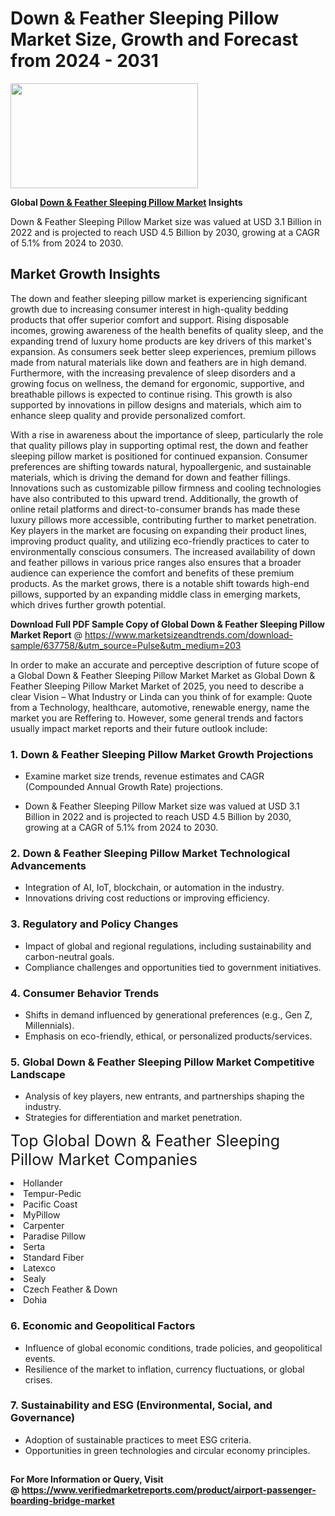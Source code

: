 <H1>Down & Feather Sleeping Pillow Market Size, Growth and Forecast from 2024 - 2031</H1><img class="aligncenter size-medium wp-image-584254" src="https://thirdeyenews.in/wp-content/uploads/2024/09/Global-Market-Research-300x168.jpeg" alt="" width="300" height="168" /><p><strong>Global&nbsp;<a href="https://www.marketsizeandtrends.com/download-sample/637758/&amp;utm_source=Pulse&amp;utm_medium=203">Down & Feather Sleeping Pillow Market</a> Insights</strong></p><p>Down & Feather Sleeping Pillow Market size was valued at USD 3.1 Billion in 2022 and is projected to reach USD 4.5 Billion by 2030, growing at a CAGR of 5.1% from 2024 to 2030.</p><p><h2>Market Growth Insights</h2> <p>The down and feather sleeping pillow market is experiencing significant growth due to increasing consumer interest in high-quality bedding products that offer superior comfort and support. Rising disposable incomes, growing awareness of the health benefits of quality sleep, and the expanding trend of luxury home products are key drivers of this market's expansion. As consumers seek better sleep experiences, premium pillows made from natural materials like down and feathers are in high demand. Furthermore, with the increasing prevalence of sleep disorders and a growing focus on wellness, the demand for ergonomic, supportive, and breathable pillows is expected to continue rising. This growth is also supported by innovations in pillow designs and materials, which aim to enhance sleep quality and provide personalized comfort. </p> <p>With a rise in awareness about the importance of sleep, particularly the role that quality pillows play in supporting optimal rest, the down and feather sleeping pillow market is positioned for continued expansion. Consumer preferences are shifting towards natural, hypoallergenic, and sustainable materials, which is driving the demand for down and feather fillings. Innovations such as customizable pillow firmness and cooling technologies have also contributed to this upward trend. Additionally, the growth of online retail platforms and direct-to-consumer brands has made these luxury pillows more accessible, contributing further to market penetration. Key players in the market are focusing on expanding their product lines, improving product quality, and utilizing eco-friendly practices to cater to environmentally conscious consumers. The increased availability of down and feather pillows in various price ranges also ensures that a broader audience can experience the comfort and benefits of these premium products. As the market grows, there is a notable shift towards high-end pillows, supported by an expanding middle class in emerging markets, which drives further growth potential. </p><p><span class=""><strong>Download Full PDF Sample Copy of Global Down & Feather Sleeping Pillow Market Report</strong> @ <a href="https://www.marketsizeandtrends.com/download-sample/637758/&amp;utm_source=Pulse&amp;utm_medium=203" target="_blank">https://www.marketsizeandtrends.com/download-sample/637758/&amp;utm_source=Pulse&amp;utm_medium=203</a></span></p><p>In order to make an accurate and perceptive description of future scope of a Global&nbsp;Down & Feather Sleeping Pillow Market Market as Global&nbsp;Down & Feather Sleeping Pillow Market Market of 2025, you need to describe a clear Vision &ndash; What Industry or Linda can you think of for example: Quote from a Technology, healthcare, automotive, renewable energy, name the market you are Reffering to. However, some general trends and factors usually impact market reports and their future outlook include:</p><h3>1.&nbsp;<strong>Down & Feather Sleeping Pillow Market Growth Projections</strong></h3><ul><li>Examine market size trends, revenue estimates and CAGR (Compounded Annual Growth Rate) projections.</li><li><p>Down & Feather Sleeping Pillow Market size was valued at USD 3.1 Billion in 2022 and is projected to reach USD 4.5 Billion by 2030, growing at a CAGR of 5.1% from 2024 to 2030.</p></li></ul><h3>2.&nbsp;<strong>Down & Feather Sleeping Pillow Market Technological Advancements</strong></h3><ul><li>Integration of AI, IoT, blockchain, or automation in the industry.</li><li>Innovations driving cost reductions or improving efficiency.</li></ul><h3>3.&nbsp;<strong>Regulatory and Policy Changes</strong></h3><ul><li>Impact of global and regional regulations, including sustainability and carbon-neutral goals.</li><li>Compliance challenges and opportunities tied to government initiatives.</li></ul><h3>4.&nbsp;<strong>Consumer Behavior Trends</strong></h3><ul><li>Shifts in demand influenced by generational preferences (e.g., Gen Z, Millennials).</li><li>Emphasis on eco-friendly, ethical, or personalized products/services.</li></ul><h3>5.&nbsp;<strong>Global Down & Feather Sleeping Pillow Market Competitive Landscape</strong></h3><ul><li>Analysis of key players, new entrants, and partnerships shaping the industry.</li><li>Strategies for differentiation and market penetration.</li></ul><p data-pm-slice="1 1 []"><span style="color: inherit; font-family: inherit; font-size: 25px;">Top Global Down & Feather Sleeping Pillow Market Companies</span></p><div class="" data-test-id=""><p><li>Hollander</li><li> Tempur-Pedic</li><li> Pacific Coast</li><li> MyPillow</li><li> Carpenter</li><li> Paradise Pillow</li><li> Serta</li><li> Standard Fiber</li><li> Latexco</li><li> Sealy</li><li> Czech Feather & Down</li><li> Dohia</li></p></div><h3>6.&nbsp;<strong>Economic and Geopolitical Factors</strong></h3><ul><li>Influence of global economic conditions, trade policies, and geopolitical events.</li><li>Resilience of the market to inflation, currency fluctuations, or global crises.</li></ul><h3>7.&nbsp;<strong>Sustainability and ESG (Environmental, Social, and Governance)</strong></h3><ul><li>Adoption of sustainable practices to meet ESG criteria.</li><li>Opportunities in green technologies and circular economy principles.</li></ul><h2><strong style="font-size: 14px;">For More Information or Query, Visit @&nbsp;</strong><a style="background-color: #ffffff; font-size: 14px;" href="https://www.marketsizeandtrends.com/report/down-feather-sleeping-pillow-market/" target="_blank">https://www.verifiedmarketreports.com/product/airport-passenger-boarding-bridge-market</a></h2>
